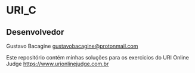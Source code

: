 # **URI_C**

## **Desenvolvedor**

Gustavo Bacagine <gustavobacagine@protonmail.com>

Este repositório contém minhas soluções para os exercicios do URI Online Judge <https://www.urionlinejudge.com.br>